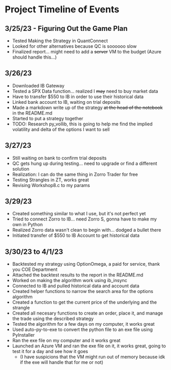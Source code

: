 # Project Timeline of Events
## 3/25/23 - Figuring Out the Game Plan
- Tested Making the Strategy in QuantConnect
- Looked for other alternatives because QC is soooooo slow
- Finalized report... might need to add a ~~server~~ VM to the budget (Azure should handle this...)
## 3/26/23
- Downloaded IB Gateway
- Tested a SPX Data function... realized I ~~may~~ need to buy market data
- Have to transfer $550 to IB in order to use their historical data
- Linked bank account to IB, waiting on trial deposits 
- Made a markdown write up of the strategy ~~at the head of the notebook~~ in the README.md
- Started to put a strategy together
- TODO: Research py_vollib, this is going to help me find the implied volatility and delta of the options I want to sell
## 3/27/23
- Still waiting on bank to confirm trial deposits
- QC gets hung up during testing... need to upgrade or find a different solution
- Realization: I can do the same thing in Zorro Trader for free
- Testing Strangles in ZT, works great
- Revising Workshop8.c to my params
## 3/29/23
- Created something similar to what I use, but it's not perfect yet
- Tried to connect Zorro to IB... need Zorro S, gonna have to make my own in Python
- Realized Zorro data wasn't clean to begin with... dodged a bullet there
- Initiated transfer of $550 to IB Account to get historical data
## 3/30/23 to 4/1/23
- Backtested my strategy using OptionOmega, a paid for service, thank you COE Department
- Attached the backtest results to the report in the README.md
- Worked on making the algorithm work using ib_insync
- Connected to IB and pulled historical data and account data
- Created helper functions to narrow the search area for the options algorithm
- Created a function to get the current price of the underlying and the strangle
- Created all necesary functions to create an order, place it, and manage the trade using the described strategy
- Tested the algorithm for a few days on my computer, it works great
- Used auto-py-to-exe to convert the python file to an exe file using PyInstaller
- Ran the exe file on my computer and it works great
- Launched an Azure VM and ran the exe file on it, it works great, going to test it for a day and see how it goes
  - (I have suspicions that the VM might run out of memory because idk if the exe will handle that for me or not)